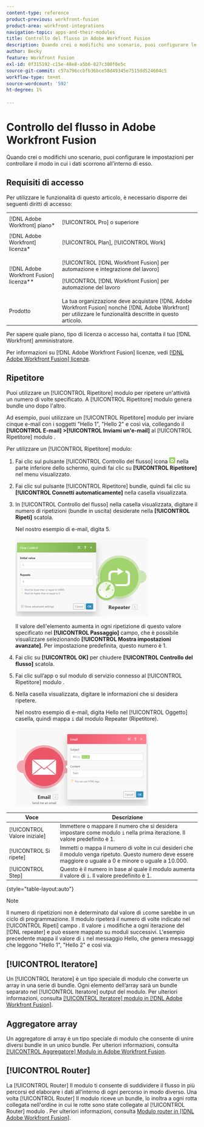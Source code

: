 ```yaml
---
content-type: reference
product-previous: workfront-fusion
product-area: workfront-integrations
navigation-topic: apps-and-their-modules
title: Controllo del flusso in Adobe Workfront Fusion
description: Quando crei o modifichi uno scenario, puoi configurare le impostazioni per controllare il modo in cui i dati scorrono all’interno di esso.
author: Becky
feature: Workfront Fusion
exl-id: 0f315192-c15e-48e8-a5b6-827c300f0e5c
source-git-commit: c57a796ccbfb36bce58d49345e7515dd524604c5
workflow-type: tm+mt
source-wordcount: '592'
ht-degree: 1%

---
```


# Controllo del flusso in Adobe Workfront Fusion

Quando crei o modifichi uno scenario, puoi configurare le impostazioni per controllare il modo in cui i dati scorrono all’interno di esso.

## Requisiti di accesso

Per utilizzare le funzionalità di questo articolo, è necessario disporre dei seguenti diritti di accesso:

<table style="table-layout:auto"> 
 <col> 
 <col> 
 <tbody> 
  <tr> 
   <td role="rowheader">[!DNL Adobe Workfront] piano*</td>
  <td> <p>[!UICONTROL Pro] o superiore</p> </td>
  </tr> 
  <tr data-mc-conditions=""> 
   <td role="rowheader">[!DNL Adobe Workfront] licenza*</td>
   <td> <p>[!UICONTROL Plan], [!UICONTROL Work]</p> </td> 
  </tr> 
  <tr> 
   <td role="rowheader">[!DNL Adobe Workfront Fusion] licenza**</td> 
   <td> <p>[!UICONTROL [!DNL Workfront Fusion] per automazione e integrazione del lavoro] </p>   <p>[!UICONTROL [!DNL Workfront Fusion] per automazione del lavoro</p>  </td> 
  </tr> 
  <tr> 
   <td role="rowheader">Prodotto</td> 
   <td>La tua organizzazione deve acquistare [!DNL Adobe Workfront Fusion] nonché [!DNL Adobe Workfront] per utilizzare le funzionalità descritte in questo articolo.</td> 
  </tr> 
 </tbody> 
</table>

Per sapere quale piano, tipo di licenza o accesso hai, contatta il tuo [!DNL Workfront] amministratore.

Per informazioni su [!DNL Adobe Workfront Fusion] licenze, vedi [[!DNL Adobe Workfront Fusion] licenze](../../workfront-fusion/get-started/license-automation-vs-integration.md).

## Ripetitore

Puoi utilizzare un [!UICONTROL Ripetitore] modulo per ripetere un&#39;attività un numero di volte specificato. A [!UICONTROL Ripetitore] modulo genera bundle uno dopo l&#39;altro.

Ad esempio, puoi utilizzare un [!UICONTROL Ripetitore] modulo per inviare cinque e-mail con i soggetti &quot;Hello 1&quot;, &quot;Hello 2&quot; e così via, collegando il **[!UICONTROL E-mail] >[!UICONTROL Inviami un&#39;e-mail]** al [!UICONTROL Ripetitore] modulo .

Per utilizzare un [!UICONTROL Ripetitore] modulo:

1. Fai clic sul pulsante [!UICONTROL Controllo del flusso] icona ![](assets/flow-control-icon.gif) nella parte inferiore dello schermo, quindi fai clic su **[!UICONTROL Ripetitore]** nel menu visualizzato.
1. Fai clic sul pulsante [!UICONTROL Ripetitore] bundle, quindi fai clic su **[!UICONTROL Connetti automaticamente]** nella casella visualizzata.
1. In [!UICONTROL Controllo del flusso] nella casella visualizzata, digitare il numero di ripetizioni (bundle in uscita) desiderate nella **[!UICONTROL Ripeti]** scatola.

   Nel nostro esempio di e-mail, digita 5.

   ![](assets/repeater-2-350x207.png)

   Il valore dell&#39;elemento aumenta in ogni ripetizione di questo valore specificato nel **[!UICONTROL Passaggio]** campo, che è possibile visualizzare selezionando **[!UICONTROL Mostra impostazioni avanzate]**. Per impostazione predefinita, questo numero è 1.

1. Fai clic su **[!UICONTROL OK]** per chiudere **[!UICONTROL Controllo del flusso]** scatola.

1. Fai clic sull’app o sul modulo di servizio connesso al [!UICONTROL Ripetitore] modulo .
1. Nella casella visualizzata, digitare le informazioni che si desidera ripetere.

   Nel nostro esempio di e-mail, digita Hello nel [!UICONTROL Oggetto] casella, quindi mappa `i` dal modulo Repeater (Ripetitore).

   ![](assets/repeater-3-350x207.png)

| Voce | Descrizione |
|---|---|
| [!UICONTROL Valore iniziale] | Immettere o mappare il numero che si desidera impostare come modulo `i` nella prima iterazione. Il valore predefinito è 1. |
| [!UICONTROL Si ripete] | Immetti o mappa il numero di volte in cui desideri che il modulo venga ripetuto. Questo numero deve essere maggiore o uguale a 0 e minore o uguale a 10.000. |
| [!UICONTROL Step] | Questo è il numero in base al quale il modulo aumenta il valore di `i`. Il valore predefinito è 1. |

{style=&quot;table-layout:auto&quot;}

>[!NOTE]
>
>Il numero di ripetizioni non è determinato dal valore di `i`come sarebbe in un ciclo di programmazione. Il modulo ripeterà il numero di volte indicato nel [!UICONTROL Ripeti] campo . Il valore `i` modifiche a ogni iterazione del [!DNL repeater] e può essere mappato su moduli successivi. L&#39;esempio precedente mappa il valore di `i` nel messaggio Hello, che genera messaggi che leggono &quot;Hello 1&quot;, &quot;Hello 2&quot; e così via.

## [!UICONTROL Iteratore]

Un [!UICONTROL Iteratore] è un tipo speciale di modulo che converte un array in una serie di bundle. Ogni elemento dell’array sarà un bundle separato nel [!UICONTROL Iteratore] output del modulo. Per ulteriori informazioni, consulta [[!UICONTROL Iteratore] modulo in [!DNL Adobe Workfront Fusion]](../../workfront-fusion/modules/iterator-module.md).

## Aggregatore array

Un aggregatore di array è un tipo speciale di modulo che consente di unire diversi bundle in un unico bundle. Per ulteriori informazioni, consulta [[!UICONTROL Aggregatore] Modulo in Adobe Workfront Fusion](../../workfront-fusion/modules/aggregator-module.md).

## [!UICONTROL Router]

La [!UICONTROL Router] Il modulo ti consente di suddividere il flusso in più percorsi ed elaborare i dati all’interno di ogni percorso in modo diverso. Una volta [!UICONTROL Router] Il modulo riceve un bundle, lo inoltra a ogni rotta collegata nell&#39;ordine in cui le rotte sono state collegate al [!UICONTROL Router] modulo . Per ulteriori informazioni, consulta [Modulo router in [!DNL Adobe Workfront Fusion]](../../workfront-fusion/modules/router-module.md).

<!--
<div data-mc-conditions="QuicksilverOrClassic.Draft mode">
<h2>Directives</h2>
<p>The error handling directives allow you to control how your scenario reacts to errors. For more information, see <a href="../../workfront-fusion/errors/advanced-error-handling.md" class="MCXref xref">Advanced error handling in Adobe Workfront Fusion</a> and <a href="../../workfront-fusion/errors/directives-for-error-handling.md" class="MCXref xref">Directives for error handling in Adobe Workfront Fusion</a>.</p>
</div>
-->

